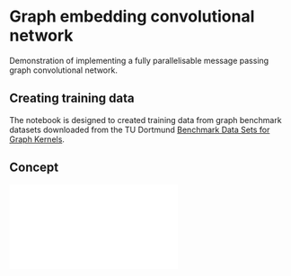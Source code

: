 # Graph embedding convolutional network

Demonstration of implementing a fully parallelisable message passing graph convolutional network.

## Creating training data

The notebook is designed to created training data from graph benchmark datasets downloaded from the TU Dortmund [Benchmark Data Sets for Graph Kernels](https://ls11-www.cs.tu-dortmund.de/staff/morris/graphkerneldatasets).

## Concept

![alternative textimus](./GECN.pdf?raw=true "Single GECN node update")
